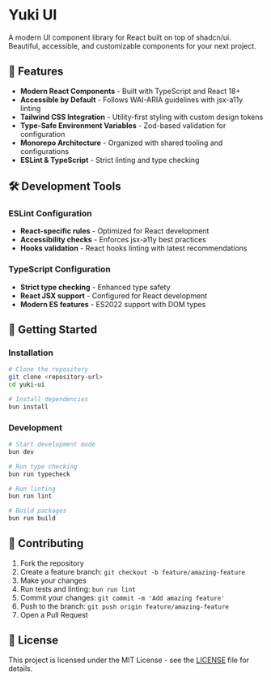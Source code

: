 # Yuki UI

A modern UI component library for React built on top of shadcn/ui. Beautiful, accessible, and customizable components for your next project.

## 🚀 Features

- **Modern React Components** - Built with TypeScript and React 18+
- **Accessible by Default** - Follows WAI-ARIA guidelines with jsx-a11y linting
- **Tailwind CSS Integration** - Utility-first styling with custom design tokens
- **Type-Safe Environment Variables** - Zod-based validation for configuration
- **Monorepo Architecture** - Organized with shared tooling and configurations
- **ESLint & TypeScript** - Strict linting and type checking

## 🛠️ Development Tools

### ESLint Configuration

- **React-specific rules** - Optimized for React development
- **Accessibility checks** - Enforces jsx-a11y best practices
- **Hooks validation** - React hooks linting with latest recommendations

### TypeScript Configuration

- **Strict type checking** - Enhanced type safety
- **React JSX support** - Configured for React development
- **Modern ES features** - ES2022 support with DOM types

## 🚦 Getting Started

### Installation

```bash
# Clone the repository
git clone <repository-url>
cd yuki-ui

# Install dependencies
bun install
```

### Development

```bash
# Start development mode
bun dev

# Run type checking
bun run typecheck

# Run linting
bun run lint

# Build packages
bun run build
```

## 🤝 Contributing

1. Fork the repository
2. Create a feature branch: `git checkout -b feature/amazing-feature`
3. Make your changes
4. Run tests and linting: `bun run lint`
5. Commit your changes: `git commit -m 'Add amazing feature'`
6. Push to the branch: `git push origin feature/amazing-feature`
7. Open a Pull Request

## 📄 License

This project is licensed under the MIT License - see the [LICENSE](LICENSE) file for details.
